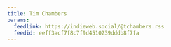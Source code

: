 ```yaml
---
title: Tim Chambers
params:
  feedlink: https://indieweb.social/@tchambers.rss
  feedid: eeff3acf7f8c7f9d4510239dddb8f7fa
---
```

